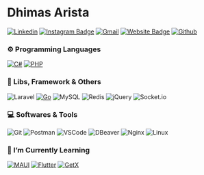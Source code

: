 # Dhimas Arista
[![Linkedin](https://img.shields.io/badge/-LinkedIn-blue?style=flat&logo=Linkedin&logoColor=white)](https://www.linkedin.com/in/dhimasarista/)
[![Instagram Badge](https://img.shields.io/badge/-Instagram-purple?logo=instagram&logoColor=white&link=https://instagram.com/codedhims/)](https://www.instagram.com/codedhims)
[![Gmail](https://img.shields.io/badge/-Gmail-c14438?style=flat&logo=Gmail&logoColor=white)](mailto:mdhimasarista@gmail.com)
[![Website Badge](https://img.shields.io/badge/-Website-c14438?style=flat&logo=Google-Chrome&logoColor=white&link=https://dhimasarista.github.io)](https://dhimasarista.github.io)
[![Github](https://img.shields.io/github/followers/dhimasarista?label=Follow&style=social)](https://github.com/dhimasarista)

### ⚙️ Programming Languages
[![C#](https://custom-icon-badges.demolab.com/badge/C%23-%23FF69B4.svg?logo=cshrp&logoColor=white)](#)
[![PHP](https://img.shields.io/badge/PHP-%237C4DFF?logo=PHP&logoColor=white)](#)
<!-- [![Go](https://img.shields.io/badge/Golang-%2313A8A8?logo=go&logoColor=white)](#) -->

### 🧰 Libs, Framework & Others
![Laravel](https://img.shields.io/badge/Laravel-%23FF2D20?logo=laravel&logoColor=white)
[![Go](https://img.shields.io/badge/Fiber-%2300ADD8.svg?&logo=go&logoColor=white)](#)
![MySQL](https://img.shields.io/badge/MySQL-%2300A9E0?logo=mysql&logoColor=white)
![Redis](https://img.shields.io/badge/Redis-%23D81C27?logo=redis&logoColor=white)
![jQuery](https://img.shields.io/badge/jQuery-%230769AD?logo=jquery&logoColor=white)
![Socket.io](https://img.shields.io/badge/Socket.io-%23B0B0B0?logo=socketdotio&logoColor=white)

### 💻 Softwares & Tools
![Git](https://img.shields.io/badge/Git-%23F1502F?logo=git&logoColor=white)
![Postman](https://img.shields.io/badge/Postman-%23FF6C37?logo=postman&logoColor=white)
![VSCode](https://img.shields.io/badge/VSCode-%23007ACC?logo=visualstudiocode&logoColor=white)
![DBeaver](https://img.shields.io/badge/DBeaver-%234A90E2?logo=dbeaver&logoColor=white)
![Nginx](https://img.shields.io/badge/Nginx-%23009639?logo=nginx&logoColor=white)
![Linux](https://img.shields.io/badge/Linux-%23FCC624?logo=linux&logoColor=black)

### 🌱 I’m Currently Learning 
[![MAUI](https://img.shields.io/badge/MAUI-512BD4?logo=dotnet&logoColor=fff)](#)
[![Flutter](https://img.shields.io/badge/Flutter-02569B?logo=flutter&logoColor=fff)](#)
[![GetX](https://img.shields.io/badge/GetX-02569B?logo=getx&logoColor=fff)](#)
